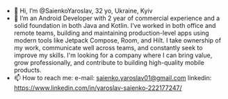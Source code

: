 - 👋 Hi, I’m @SaienkoYaroslav, 32 yo, Ukraine, Kyiv
- 👀 I’m an Android Developer with 2 year of commercial experience and a solid foundation in both Java and Kotlin. I’ve worked in both office and remote teams, building and maintaining production-level apps using modern tools like Jetpack Compose, Room, and Hilt. I take ownership of my work, communicate well across teams, and constantly seek to improve my skills. I'm looking for a company where I can bring value, grow professionally, and contribute to building high-quality mobile products.
- 📫 How to reach me: 
e-mail: saienko.yaroslav01@gmail.com
linkedin: https://www.linkedin.com/in/yaroslav-saienko-222177247/

<!---
SaienkoYaroslav/SaienkoYaroslav is a ✨ special ✨ repository because its `README.md` (this file) appears on your GitHub profile.
You can click the Preview link to take a look at your changes.
--->
